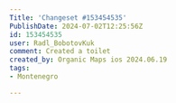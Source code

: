 ```yaml
---
Title: 'Changeset #153454535'
PublishDate: 2024-07-02T12:25:56Z
id: 153454535
user: Radl_BobotovKuk
comment: Created a toilet
created_by: Organic Maps ios 2024.06.19
tags:
- Montenegro

---
```

